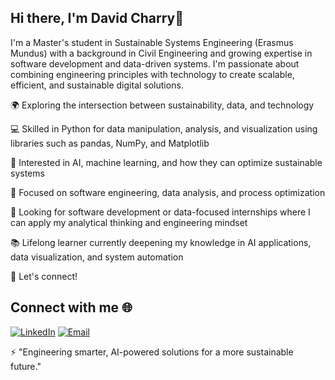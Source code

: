 ## Hi there, I'm David Charry👋

I'm a Master's student in Sustainable Systems Engineering (Erasmus Mundus) with a background in Civil Engineering and growing expertise in software development and data-driven systems. I'm passionate about combining engineering principles with technology to create scalable, efficient, and sustainable digital solutions.

🌍 Exploring the intersection between sustainability, data, and technology

💻 Skilled in Python for data manipulation, analysis, and visualization using libraries such as pandas, NumPy, and Matplotlib

🤖 Interested in AI, machine learning, and how they can optimize sustainable systems

🔧 Focused on software engineering, data analysis, and process optimization

🎯 Looking for software development or data-focused internships where I can apply my analytical thinking and engineering mindset

📚 Lifelong learner currently deepening my knowledge in AI applications, data visualization, and system automation

💬 Let's connect!

## Connect with me 🌐

[![LinkedIn](https://img.shields.io/badge/LinkedIn-0077B5?style=for-the-badge&logo=linkedin&logoColor=white)](https://www.linkedin.com/in/davidcharrym/)
[![Email](https://img.shields.io/badge/Email-D14836?style=for-the-badge&logo=gmail&logoColor=white)](mailto:davidcharrym@gmail.com)


⚡ "Engineering smarter, AI-powered solutions for a more sustainable future."


<!--
**CharryDavid/CharryDavid** is a ✨ _special_ ✨ repository because its `README.md` (this file) appears on your GitHub profile.

Here are some ideas to get you started:

- 🔭 I’m currently working on ...
- 🌱 I’m currently learning ...
- 👯 I’m looking to collaborate on ...
- 🤔 I’m looking for help with ...
- 💬 Ask me about ...
- 📫 How to reach me: ...
- 😄 Pronouns: ...
- ⚡ Fun fact: ...
-->
